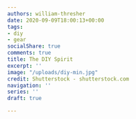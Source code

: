 ```yaml
---
authors: william-thresher
date: 2020-09-09T18:00:13+00:00
tags:
- diy
- gear
socialShare: true
comments: true
title: The DIY Spirit
excerpt: ''
image: "/uploads/diy-min.jpg"
credit: Shutterstock - shutterstock.com
navigation: ''
series: ''
draft: true

---
```

